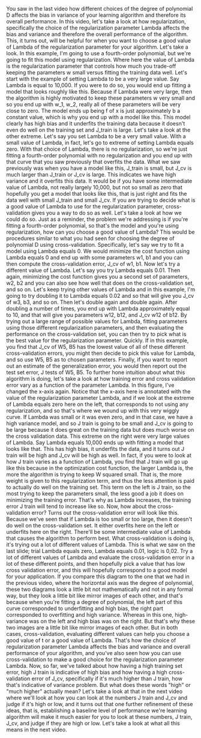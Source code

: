 You saw in the last video how different choices of the degree of polynomial D affects the bias in variance of your learning algorithm and therefore its overall performance. In this video, let's take a look at how regularization, specifically the choice of the regularization parameter Lambda affects the bias and variance and therefore the overall performance of the algorithm. This, it turns out, will be helpful for when you want to choose a good value of Lambda of the regularization parameter for your algorithm. Let's take a look. In this example, I'm going to use a fourth-order polynomial, but we're going to fit this model using regularization. Where here the value of Lambda is the regularization parameter that controls how much you trade-off keeping the parameters w small versus fitting the training data well. Let's start with the example of setting Lambda to be a very large value. Say Lambda is equal to 10,000. If you were to do so, you would end up fitting a model that looks roughly like this. Because if Lambda were very large, then the algorithm is highly motivated to keep these parameters w very small and so you end up with w_1, w_2, really all of these parameters will be very close to zero. The model ends up being f of x is just approximately b a constant value, which is why you end up with a model like this. This model clearly has high bias and it underfits the training data because it doesn't even do well on the training set and J_train is large. Let's take a look at the other extreme. Let's say you set Lambda to be a very small value. With a small value of Lambda, in fact, let's go to extreme of setting Lambda equals zero. With that choice of Lambda, there is no regularization, so we're just fitting a fourth-order polynomial with no regularization and you end up with that curve that you saw previously that overfits the data. What we saw previously was when you have a model like this, J_train is small, but J_cv is much larger than J_train or J_cv is large. This indicates we have high variance and it overfits this data. It would be if you have some intermediate value of Lambda, not really largely 10,000, but not so small as zero that hopefully you get a model that looks like this, that is just right and fits the data well with small J_train and small J_cv. If you are trying to decide what is a good value of Lambda to use for the regularization parameter, cross-validation gives you a way to do so as well. Let's take a look at how we could do so. Just as a reminder, the problem we're addressing is if you're fitting a fourth-order polynomial, so that's the model and you're using regularization, how can you choose a good value of Lambda? This would be procedures similar to what you had seen for choosing the degree of polynomial D using cross-validation. Specifically, let's say we try to fit a model using Lambda equals 0. We would minimize the cost function using Lambda equals 0 and end up with some parameters w1, b1 and you can then compute the cross-validation error, J_cv of w1, b1. Now let's try a different value of Lambda. Let's say you try Lambda equals 0.01. Then again, minimizing the cost function gives you a second set of parameters, w2, b2 and you can also see how well that does on the cross-validation set, and so on. Let's keep trying other values of Lambda and in this example, I'm going to try doubling it to Lambda equals 0.02 and so that will give you J_cv of w3, b3, and so on. Then let's double again and double again. After doubling a number of times, you end up with Lambda approximately equal to 10, and that will give you parameters w12, b12, and J_cv w12 of b12. By trying out a large range of possible values for Lambda, fitting parameters using those different regularization parameters, and then evaluating the performance on the cross-validation set, you can then try to pick what is the best value for the regularization parameter. Quickly. If in this example, you find that J_cv of W5, B5 has the lowest value of all of these different cross-validation errors, you might then decide to pick this value for Lambda, and so use W5, B5 as to chosen parameters. Finally, if you want to report out an estimate of the generalization error, you would then report out the test set error, J tests of W5, B5. To further hone intuition about what this algorithm is doing, let's take a look at how training error and cross validation error vary as a function of the parameter Lambda. In this figure, I've changed the x-axis again. Notice that the x-axis here is annotated with the value of the regularization parameter Lambda, and if we look at the extreme of Lambda equals zero here on the left, that corresponds to not using any regularization, and so that's where we wound up with this very wiggly curve. If Lambda was small or it was even zero, and in that case, we have a high variance model, and so J train is going to be small and J_cv is going to be large because it does great on the training data but does much worse on the cross validation data. This extreme on the right were very large values of Lambda. Say Lambda equals 10,000 ends up with fitting a model that looks like that. This has high bias, it underfits the data, and it turns out J train will be high and J_cv will be high as well. In fact, if you were to look at how J train varies as a function of Lambda, you find that J train will go up like this because in the optimization cost function, the larger Lambda is, the more the algorithm is trying to keep W squared small. That is, the more weight is given to this regularization term, and thus the less attention is paid to actually do well on the training set. This term on the left is J train, so the most trying to keep the parameters small, the less good a job it does on minimizing the training error. That's why as Lambda increases, the training error J train will tend to increase like so. Now, how about the cross-validation error? Turns out the cross-validation error will look like this. Because we've seen that if Lambda is too small or too large, then it doesn't do well on the cross-validation set. It either overfits here on the left or underfits here on the right. There'll be some intermediate value of Lambda that causes the algorithm to perform best. What cross-validation is doing is, it's trying out a lot of different values of Lambda. This is what we saw on the last slide; trial Lambda equals zero, Lambda equals 0.01, logic is 0,02. Try a lot of different values of Lambda and evaluate the cross-validation error in a lot of these different points, and then hopefully pick a value that has low cross validation error, and this will hopefully correspond to a good model for your application. If you compare this diagram to the one that we had in the previous video, where the horizontal axis was the degree of polynomial, these two diagrams look a little bit not mathematically and not in any formal way, but they look a little bit like mirror images of each other, and that's because when you're fitting a degree of polynomial, the left part of this curve corresponded to underfitting and high bias, the right part corresponded to overfitting and high variance. Whereas in this one, high-variance was on the left and high bias was on the right. But that's why these two images are a little bit like mirror images of each other. But in both cases, cross-validation, evaluating different values can help you choose a good value of t or a good value of Lambda. That's how the choice of regularization parameter Lambda affects the bias and variance and overall performance of your algorithm, and you've also seen how you can use cross-validation to make a good choice for the regularization parameter Lambda. Now, so far, we've talked about how having a high training set error, high J train is indicative of high bias and how having a high cross-validation error of J_cv, specifically if it's much higher than J train, how that's indicative of variance problem. But what does these words "high" or "much higher" actually mean? Let's take a look at that in the next video where we'll look at how you can look at the numbers J train and J_cv and judge if it's high or low, and it turns out that one further refinement of these ideas, that is, establishing a baseline level of performance we're learning algorithm will make it much easier for you to look at these numbers, J train, J_cv, and judge if they are high or low. Let's take a look at what all this means in the next video.